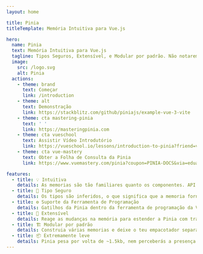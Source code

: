 ```yaml
---
layout: home

title: Pinia
titleTemplate: Memória Intuitiva para Vue.js

hero:
  name: Pinia
  text: Memória Intuitiva para Vue.js
  tagline: Tipos Seguros, Extensível, e Modular por padrão. Não notaremos a diferença.
  image:
    src: /logo.svg
    alt: Pinia
  actions:
    - theme: brand
      text: Começar
      link: /introduction
    - theme: alt
      text: Demonstração
      link: https://stackblitz.com/github/piniajs/example-vue-3-vite
    - theme: cta mastering-pinia
      text: ' '
      link: https://masteringpinia.com
    - theme: cta vueschool
      text: Assistir Vídeo Introdutório
      link: https://vueschool.io/lessons/introduction-to-pinia?friend=vuerouter&utm_source=pinia&utm_medium=link&utm_campaign=homepage
    - theme: cta vue-mastery
      text: Obter a Folha de Consulta da Pinia
      link: https://www.vuemastery.com/pinia?coupon=PINIA-DOCS&via=eduardo

features:
  - title: 💡 Intuitiva
    details: As memorias são tão familiares quanto os componentes. API desenhada para deixar-te escrever memorias bem organizadas.
  - title: 🔑 Tipo Seguro
    details: Os tipos são inferidos, o que significa que a memoria fornece-te conclusão automática até mesmo na JavaScript.
  - title: ⚙️ Suporte da Ferramenta de Programação
    details: Gatilhos da Pinia dentro da ferramenta de programação da Vue para dar-nos uma experiência de desenvolvimento aprimorada em ambas Vue 2 e Vue 3.
  - title: 🔌 Extensível
    details: Reage as mudanças na memória para estender a Pinia com transições, sincronização de armazenamento local, etc.
  - title: 🏗 Modular por padrão
    details: Construia várias memorias e deixe o teu empacotador separar o código delas automaticamente.
  - title: 📦 Extremamente leve
    details: Pinia pesa por volta de ~1.5kb, nem perceberás a presença dela!
---
```


<script setup>
import HomeSponsors from './.vitepress/theme/components/HomeSponsors.vue'
import './.vitepress/theme/styles/home-links.css'
</script>

<HomeSponsors />